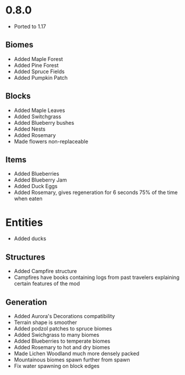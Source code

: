 # 0.8.0

* Ported to 1.17

## Biomes
* Added Maple Forest
* Added Pine Forest
* Added Spruce Fields
* Added Pumpkin Patch

## Blocks
* Added Maple Leaves
* Added Switchgrass
* Added Blueberry bushes
* Added Nests
* Added Rosemary
* Made flowers non-replaceable

## Items
* Added Blueberries
* Added Blueberry Jam
* Added Duck Eggs
* Added Rosemary, gives regeneration for 6 seconds 75% of the time when eaten

# Entities
* Added ducks

## Structures
* Added Campfire structure
* Campfires have books containing logs from past travelers explaining certain features of the mod

## Generation
* Added Aurora's Decorations compatibility
* Terrain shape is smoother
* Added podzol patches to spruce biomes
* Added Swichgrass to many biomes
* Added Blueberries to temperate biomes
* Added Rosemary to hot and dry biomes
* Made Lichen Woodland much more densely packed
* Mountainous biomes spawn further from spawn
* Fix water spawning on block edges